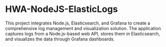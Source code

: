 # HWA-NodeJS-ElasticLogs
This project integrates Node.js, Elasticsearch, and Grafana to create a comprehensive log management and visualization solution. The application captures logs from a Node.js-based web API, stores them in Elasticsearch, and visualizes the data through Grafana dashboards.
